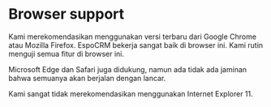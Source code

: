 # Browser support

Kami merekomendasikan menggunakan versi terbaru dari Google Chrome atau Mozilla Firefox. EspoCRM bekerja sangat baik di browser ini. Kami rutin menguji semua fitur di browser ini.

Microsoft Edge dan Safari juga didukung, namun ada tidak ada jaminan bahwa semuanya akan berjalan dengan lancar.

Kami sangat tidak merekomendasikan menggunakan Internet Explorer 11.

